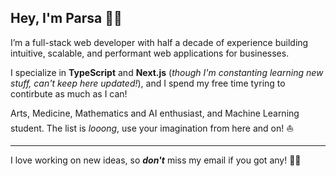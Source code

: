 ## Hey, I'm Parsa 😮‍💨
I’m a full-stack web developer with half a decade of experience building intuitive, scalable, and performant web applications for businesses.

I specialize in **TypeScript** and **Next.js** (*though I'm constanting learning new stuff, can't keep here updated!*), and I spend my free time tyring to contirbute as much as I can!

Arts, Medicine, Mathematics and AI enthusiast, and Machine Learning student. The list is _looong_, use your imagination from here and on! ⛵️

---

I love working on new ideas, so _**don't**_ miss my email if you got any! 🤙🏻

<!---
parsasabetz/parsasabetz is a ✨ special ✨ repository because its `README.md` (this file) appears on your GitHub profile.
You can click the Preview link to take a look at your changes.
--->
